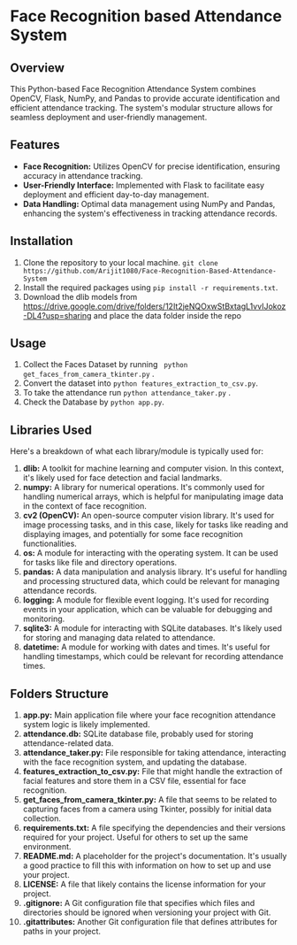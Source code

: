 # Face Recognition based Attendance System
## Overview
This Python-based Face Recognition Attendance System combines OpenCV, Flask, NumPy, and Pandas to provide accurate identification and efficient attendance tracking. The system's modular structure allows for seamless deployment and user-friendly management.
## Features
- **Face Recognition:** Utilizes OpenCV for precise identification, ensuring accuracy in attendance tracking.
- **User-Friendly Interface:** Implemented with Flask to facilitate easy deployment and efficient day-to-day management.
- **Data Handling:** Optimal data management using NumPy and Pandas, enhancing the system's effectiveness in tracking attendance records.
## Installation

1. Clone the repository to your local machine. ``` git clone https://github.com/Arijit1080/Face-Recognition-Based-Attendance-System ```
2. Install the required packages using ```pip install -r requirements.txt```.
3. Download the dlib models from https://drive.google.com/drive/folders/12It2jeNQOxwStBxtagL1vvIJokoz-DL4?usp=sharing and place the data folder inside the repo

## Usage

1. Collect the Faces Dataset by running ``` python get_faces_from_camera_tkinter.py``` .
2. Convert the dataset into ```python features_extraction_to_csv.py```.
3. To take the attendance run ```python attendance_taker.py``` .
4. Check the Database by ```python app.py```.

## Libraries Used
Here's a breakdown of what each library/module is typically used for:
1. **dlib:** A toolkit for machine learning and computer vision. In this context, it's likely used for face detection and facial landmarks.
2. **numpy:** A library for numerical operations. It's commonly used for handling numerical arrays, which is helpful for manipulating image data in the context of face recognition.
3. **cv2 (OpenCV):** An open-source computer vision library. It's used for image processing tasks, and in this case, likely for tasks like reading and displaying images, and potentially for some face recognition functionalities.
4. **os:** A module for interacting with the operating system. It can be used for tasks like file and directory operations.
5. **pandas:** A data manipulation and analysis library. It's useful for handling and processing structured data, which could be relevant for managing attendance records.
6. **logging:** A module for flexible event logging. It's used for recording events in your application, which can be valuable for debugging and monitoring.
7. **sqlite3:** A module for interacting with SQLite databases. It's likely used for storing and managing data related to attendance.
8. **datetime:** A module for working with dates and times. It's useful for handling timestamps, which could be relevant for recording attendance times.
## Folders Structure
1. **app.py:** Main application file where your face recognition attendance system logic is likely implemented.
2. **attendance.db:** SQLite database file, probably used for storing attendance-related data.
3. **attendance_taker.py:** File responsible for taking attendance, interacting with the face recognition system, and updating the database.
4. **features_extraction_to_csv.py:** File that might handle the extraction of facial features and store them in a CSV file, essential for face recognition.
5. **get_faces_from_camera_tkinter.py:** A file that seems to be related to capturing faces from a camera using Tkinter, possibly for initial data collection.
6. **requirements.txt:** A file specifying the dependencies and their versions required for your project. Useful for others to set up the same environment.
7. **README.md:** A placeholder for the project's documentation. It's usually a good practice to fill this with information on how to set up and use your project.   
8. **LICENSE:** A file that likely contains the license information for your project.
9. **.gitignore:** A Git configuration file that specifies which files and directories should be ignored when versioning your project with Git.
10. **.gitattributes:** Another Git configuration file that defines attributes for paths in your project.

